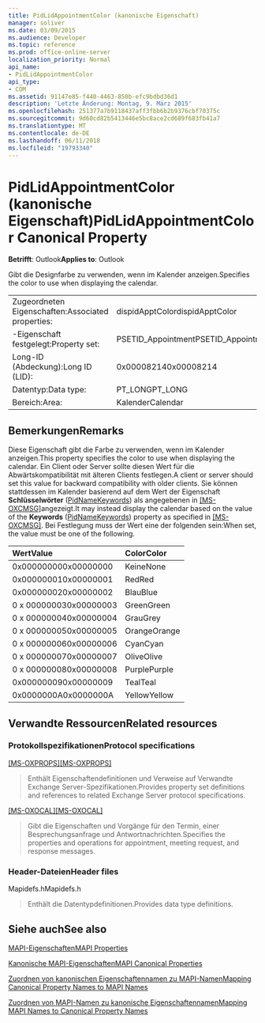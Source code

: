 ```yaml
---
title: PidLidAppointmentColor (kanonische Eigenschaft)
manager: soliver
ms.date: 03/09/2015
ms.audience: Developer
ms.topic: reference
ms.prod: office-online-server
localization_priority: Normal
api_name:
- PidLidAppointmentColor
api_type:
- COM
ms.assetid: 91147e85-f440-4463-850b-efc9bdbd36d1
description: 'Letzte Änderung: Montag, 9. März 2015'
ms.openlocfilehash: 251377a7b9118437aff3fbb6b2b9376cbf70375c
ms.sourcegitcommit: 9d60cd82b5413446e5bc8ace2cd689f683fb41a7
ms.translationtype: MT
ms.contentlocale: de-DE
ms.lasthandoff: 06/11/2018
ms.locfileid: "19793340"
---
```

# <a name="pidlidappointmentcolor-canonical-property"></a><span data-ttu-id="8592d-103">PidLidAppointmentColor (kanonische Eigenschaft)</span><span class="sxs-lookup"><span data-stu-id="8592d-103">PidLidAppointmentColor Canonical Property</span></span>

  
  
<span data-ttu-id="8592d-104">**Betrifft**: Outlook</span><span class="sxs-lookup"><span data-stu-id="8592d-104">**Applies to**: Outlook</span></span> 
  
<span data-ttu-id="8592d-105">Gibt die Designfarbe zu verwenden, wenn im Kalender anzeigen.</span><span class="sxs-lookup"><span data-stu-id="8592d-105">Specifies the color to use when displaying the calendar.</span></span>
  
|||
|:-----|:-----|
|<span data-ttu-id="8592d-106">Zugeordneten Eigenschaften:</span><span class="sxs-lookup"><span data-stu-id="8592d-106">Associated properties:</span></span>  <br/> |<span data-ttu-id="8592d-107">dispidApptColor</span><span class="sxs-lookup"><span data-stu-id="8592d-107">dispidApptColor</span></span>  <br/> |
|<span data-ttu-id="8592d-108">-Eigenschaft festgelegt:</span><span class="sxs-lookup"><span data-stu-id="8592d-108">Property set:</span></span>  <br/> |<span data-ttu-id="8592d-109">PSETID_Appointment</span><span class="sxs-lookup"><span data-stu-id="8592d-109">PSETID_Appointment</span></span>  <br/> |
|<span data-ttu-id="8592d-110">Long-ID (Abdeckung):</span><span class="sxs-lookup"><span data-stu-id="8592d-110">Long ID (LID):</span></span>  <br/> |<span data-ttu-id="8592d-111">0x00008214</span><span class="sxs-lookup"><span data-stu-id="8592d-111">0x00008214</span></span>  <br/> |
|<span data-ttu-id="8592d-112">Datentyp:</span><span class="sxs-lookup"><span data-stu-id="8592d-112">Data type:</span></span>  <br/> |<span data-ttu-id="8592d-113">PT_LONG</span><span class="sxs-lookup"><span data-stu-id="8592d-113">PT_LONG</span></span>  <br/> |
|<span data-ttu-id="8592d-114">Bereich:</span><span class="sxs-lookup"><span data-stu-id="8592d-114">Area:</span></span>  <br/> |<span data-ttu-id="8592d-115">Kalender</span><span class="sxs-lookup"><span data-stu-id="8592d-115">Calendar</span></span>  <br/> |
   
## <a name="remarks"></a><span data-ttu-id="8592d-116">Bemerkungen</span><span class="sxs-lookup"><span data-stu-id="8592d-116">Remarks</span></span>

<span data-ttu-id="8592d-117">Diese Eigenschaft gibt die Farbe zu verwenden, wenn im Kalender anzeigen.</span><span class="sxs-lookup"><span data-stu-id="8592d-117">This property specifies the color to use when displaying the calendar.</span></span> <span data-ttu-id="8592d-118">Ein Client oder Server sollte diesen Wert für die Abwärtskompatibilität mit älteren Clients festlegen.</span><span class="sxs-lookup"><span data-stu-id="8592d-118">A client or server should set this value for backward compatibility with older clients.</span></span> <span data-ttu-id="8592d-119">Sie können stattdessen im Kalender basierend auf dem Wert der Eigenschaft **Schlüsselwörter** ([PidNameKeywords](pidnamekeywords-canonical-property.md)) als angegebenen in [[MS-OXCMSG]](http://msdn.microsoft.com/library/7fd7ec40-deec-4c06-9493-1bc06b349682%28Office.15%29.aspx)angezeigt.</span><span class="sxs-lookup"><span data-stu-id="8592d-119">It may instead display the calendar based on the value of the **Keywords** ([PidNameKeywords](pidnamekeywords-canonical-property.md)) property as specified in [[MS-OXCMSG]](http://msdn.microsoft.com/library/7fd7ec40-deec-4c06-9493-1bc06b349682%28Office.15%29.aspx).</span></span> <span data-ttu-id="8592d-120">Bei Festlegung muss der Wert eine der folgenden sein:</span><span class="sxs-lookup"><span data-stu-id="8592d-120">When set, the value must be one of the following.</span></span>
  
|<span data-ttu-id="8592d-121">**Wert**</span><span class="sxs-lookup"><span data-stu-id="8592d-121">**Value**</span></span>|<span data-ttu-id="8592d-122">**Color**</span><span class="sxs-lookup"><span data-stu-id="8592d-122">**Color**</span></span>|
|:-----|:-----|
|<span data-ttu-id="8592d-123">0x00000000</span><span class="sxs-lookup"><span data-stu-id="8592d-123">0x00000000</span></span>  <br/> |<span data-ttu-id="8592d-124">Keine</span><span class="sxs-lookup"><span data-stu-id="8592d-124">None</span></span>  <br/> |
|<span data-ttu-id="8592d-125">0x00000001</span><span class="sxs-lookup"><span data-stu-id="8592d-125">0x00000001</span></span>  <br/> |<span data-ttu-id="8592d-126">Red</span><span class="sxs-lookup"><span data-stu-id="8592d-126">Red</span></span>  <br/> |
|<span data-ttu-id="8592d-127">0x00000002</span><span class="sxs-lookup"><span data-stu-id="8592d-127">0x00000002</span></span>  <br/> |<span data-ttu-id="8592d-128">Blau</span><span class="sxs-lookup"><span data-stu-id="8592d-128">Blue</span></span>  <br/> |
|<span data-ttu-id="8592d-129">0 x 00000003</span><span class="sxs-lookup"><span data-stu-id="8592d-129">0x00000003</span></span>  <br/> |<span data-ttu-id="8592d-130">Green</span><span class="sxs-lookup"><span data-stu-id="8592d-130">Green</span></span>  <br/> |
|<span data-ttu-id="8592d-131">0 x 00000004</span><span class="sxs-lookup"><span data-stu-id="8592d-131">0x00000004</span></span>  <br/> |<span data-ttu-id="8592d-132">Grau</span><span class="sxs-lookup"><span data-stu-id="8592d-132">Grey</span></span>  <br/> |
|<span data-ttu-id="8592d-133">0 x 00000005</span><span class="sxs-lookup"><span data-stu-id="8592d-133">0x00000005</span></span>  <br/> |<span data-ttu-id="8592d-134">Orange</span><span class="sxs-lookup"><span data-stu-id="8592d-134">Orange</span></span>  <br/> |
|<span data-ttu-id="8592d-135">0 x 00000006</span><span class="sxs-lookup"><span data-stu-id="8592d-135">0x00000006</span></span>  <br/> |<span data-ttu-id="8592d-136">Cyan</span><span class="sxs-lookup"><span data-stu-id="8592d-136">Cyan</span></span>  <br/> |
|<span data-ttu-id="8592d-137">0 x 00000007</span><span class="sxs-lookup"><span data-stu-id="8592d-137">0x00000007</span></span>  <br/> |<span data-ttu-id="8592d-138">Olive</span><span class="sxs-lookup"><span data-stu-id="8592d-138">Olive</span></span>  <br/> |
|<span data-ttu-id="8592d-139">0 x 00000008</span><span class="sxs-lookup"><span data-stu-id="8592d-139">0x00000008</span></span>  <br/> |<span data-ttu-id="8592d-140">Purple</span><span class="sxs-lookup"><span data-stu-id="8592d-140">Purple</span></span>  <br/> |
|<span data-ttu-id="8592d-141">0x00000009</span><span class="sxs-lookup"><span data-stu-id="8592d-141">0x00000009</span></span>  <br/> |<span data-ttu-id="8592d-142">Teal</span><span class="sxs-lookup"><span data-stu-id="8592d-142">Teal</span></span>  <br/> |
|<span data-ttu-id="8592d-143">0x0000000A</span><span class="sxs-lookup"><span data-stu-id="8592d-143">0x0000000A</span></span>  <br/> |<span data-ttu-id="8592d-144">Yellow</span><span class="sxs-lookup"><span data-stu-id="8592d-144">Yellow</span></span>  <br/> |
   
## <a name="related-resources"></a><span data-ttu-id="8592d-145">Verwandte Ressourcen</span><span class="sxs-lookup"><span data-stu-id="8592d-145">Related resources</span></span>

### <a name="protocol-specifications"></a><span data-ttu-id="8592d-146">Protokollspezifikationen</span><span class="sxs-lookup"><span data-stu-id="8592d-146">Protocol specifications</span></span>

<span data-ttu-id="8592d-147">[[MS-OXPROPS]](http://msdn.microsoft.com/library/f6ab1613-aefe-447d-a49c-18217230b148%28Office.15%29.aspx)</span><span class="sxs-lookup"><span data-stu-id="8592d-147">[[MS-OXPROPS]](http://msdn.microsoft.com/library/f6ab1613-aefe-447d-a49c-18217230b148%28Office.15%29.aspx)</span></span>
  
> <span data-ttu-id="8592d-148">Enthält Eigenschaftendefinitionen und Verweise auf Verwandte Exchange Server-Spezifikationen.</span><span class="sxs-lookup"><span data-stu-id="8592d-148">Provides property set definitions and references to related Exchange Server protocol specifications.</span></span>
    
<span data-ttu-id="8592d-149">[[MS-OXOCAL]](http://msdn.microsoft.com/library/09861fde-c8e4-4028-9346-e7c214cfdba1%28Office.15%29.aspx)</span><span class="sxs-lookup"><span data-stu-id="8592d-149">[[MS-OXOCAL]](http://msdn.microsoft.com/library/09861fde-c8e4-4028-9346-e7c214cfdba1%28Office.15%29.aspx)</span></span>
  
> <span data-ttu-id="8592d-150">Gibt die Eigenschaften und Vorgänge für den Termin, einer Besprechungsanfrage und Antwortnachrichten.</span><span class="sxs-lookup"><span data-stu-id="8592d-150">Specifies the properties and operations for appointment, meeting request, and response messages.</span></span>
    
### <a name="header-files"></a><span data-ttu-id="8592d-151">Header-Dateien</span><span class="sxs-lookup"><span data-stu-id="8592d-151">Header files</span></span>

<span data-ttu-id="8592d-152">Mapidefs.h</span><span class="sxs-lookup"><span data-stu-id="8592d-152">Mapidefs.h</span></span>
  
> <span data-ttu-id="8592d-153">Enthält die Datentypdefinitionen.</span><span class="sxs-lookup"><span data-stu-id="8592d-153">Provides data type definitions.</span></span>
    
## <a name="see-also"></a><span data-ttu-id="8592d-154">Siehe auch</span><span class="sxs-lookup"><span data-stu-id="8592d-154">See also</span></span>



[<span data-ttu-id="8592d-155">MAPI-Eigenschaften</span><span class="sxs-lookup"><span data-stu-id="8592d-155">MAPI Properties</span></span>](mapi-properties.md)
  
[<span data-ttu-id="8592d-156">Kanonische MAPI-Eigenschaften</span><span class="sxs-lookup"><span data-stu-id="8592d-156">MAPI Canonical Properties</span></span>](mapi-canonical-properties.md)
  
[<span data-ttu-id="8592d-157">Zuordnen von kanonischen Eigenschaftennamen zu MAPI-Namen</span><span class="sxs-lookup"><span data-stu-id="8592d-157">Mapping Canonical Property Names to MAPI Names</span></span>](mapping-canonical-property-names-to-mapi-names.md)
  
[<span data-ttu-id="8592d-158">Zuordnen von MAPI-Namen zu kanonische Eigenschaftennamen</span><span class="sxs-lookup"><span data-stu-id="8592d-158">Mapping MAPI Names to Canonical Property Names</span></span>](mapping-mapi-names-to-canonical-property-names.md)

